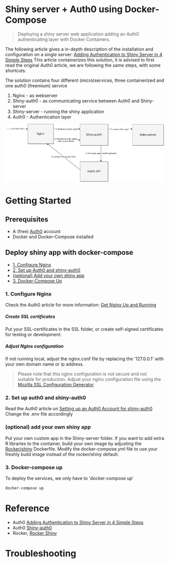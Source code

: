 # Shiny server + Auth0 using Docker-Compose
> Deploying a shiny server web application adding an Auth0 authenticating layer with Docker Containers. 

The following article gives a in-depth description of the installation and configuration on a single server: [Adding Authentication to Shiny Server in 4 Simple Steps](https://auth0.com/blog/adding-authentication-to-shiny-server/) This article containerizes this solution, it is advised to first read the original Auth0 article, we are following the same steps, with some shortcuts. 

The solution contains four different (micro)services, three containerized and one auth0 (freemium) service
1. Nginx - as webserver
2. Shiny-auth0 - as communicating service between Auth0 and Shiny-server
3. Shiny-server - running the shiny application
4. Auth0 - Authentication layer

![Visual Overview of the microservices and the flow](Visual%20Overview.png)


# Getting Started
## Prerequisites
- A (free) [Auth0](https://auth0.com/) account 
- Docker and Docker-Compose installed


## Deploy shiny app with docker-compose
- [1. Configure Nginx](#1-configure-nginx)
- [2. Set up Auth0 and shiny-auth0](#2-set-up-auth0-and-shiny-auth0)
- [(optional) Add your own shiny app](#optional-deploy-your-custom-app)
- [3. Docker-Compose Up](#3-docker-compose-up)
### 1. Configure Nginx
 Check the Auth0 article for more information: [Get Nginx Up and Running](https://auth0.com/blog/adding-authentication-to-shiny-server/#Step-2--Get-Nginx-Up-and-Running)

##### Create SSL certificates
Put your SSL-certificates in the SSL folder, or create self-signed certificates for testing or development. 

##### Adjust Nginx configuration
If not running local, adjust the nginx.conf file by replacing the '127.0.0.1' with your own domain name or ip address.

> Please note that this nginx configuration is not secure and not suitable for production. Adjust your nginx configuration file using the [Mozilla SSL Configuration Generator](https://ssl-config.mozilla.org/)

### 2. Set up auth0 and shiny-auth0
Read the Auth0 article on [Setting up an Auth0 Account for shiny-auth0](https://auth0.com/blog/adding-authentication-to-shiny-server/#Step-3--Setting-up-an-Auth0-Account-for-shiny-auth0) Change the .env file accordingly

### (optional) add your own shiny app
Put your own custom app in the Shiny-server folder. If you want to add extra R libraries to the container, build your own image by adjusting the [Rocker/shiny](https://hub.docker.com/r/rocker/shiny/) Dockerfile. Modify the docker-compose.yml file to use your freshly build image instead of the rocker/shiny default. 


### 3. Docker-compose up
To deploy the services, we only have to 'docker-compose up'
``` cmd
docker-compose up
```

# Reference
- Auth0 [Adding Authentication to Shiny Server in 4 Simple Steps](https://auth0.com/blog/adding-authentication-to-shiny-server/)
- Auth0 [Shiny-auth0](https://github.com/auth0/shiny-auth0)
- Rocker, [Rocker Shiny](https://github.com/rocker-org/shiny)


# Troubleshooting




